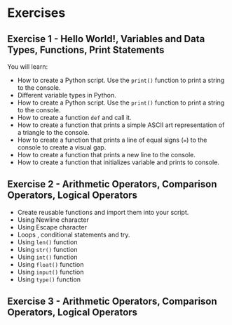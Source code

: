 # Exercises

## Exercise 1 - Hello World!, Variables and Data Types, Functions, Print Statements
You will learn:
- How to create a Python script. Use the `print()` function to print a string to the console.   
- Different variable types in Python.
- How to create a Python script. Use the `print()` function to print a string to the console.
- How to create a function `def` and call it.
- How to create a function that prints a simple ASCII art representation of a triangle to the console.
- How to create a function that prints a line of equal signs (`=`) to the console to create a visual gap.
- How to create a function that prints a new line to the console.
- How to create a function that initializes variable and prints to console.

## Exercise 2 - Arithmetic Operators, Comparison Operators, Logical Operators
- Create reusable functions and import them into your script.
- Using Newline character
- Using Escape character
- Loops , conditional statements and try.
- Using `len()` function
- Using `str()` function
- Using `int()` function
- Using `float()` function
- Using `input()` function
- Using `type()` function


## Exercise 3 - Arithmetic Operators, Comparison Operators, Logical Operators